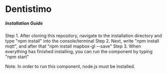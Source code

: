 # Dentistimo

##### Installation Guide
Step 1. After cloning this repository, navigate to the installation directory and type "npm install" into the console/terminal
Step 2. Next, write "npm install mqtt", and after that "npm install mapbox-gl --save"
Step 3. When everything has finished installing, you can run the component by typing "npm start"

Note. In order to run this component, node.js must be installed.
